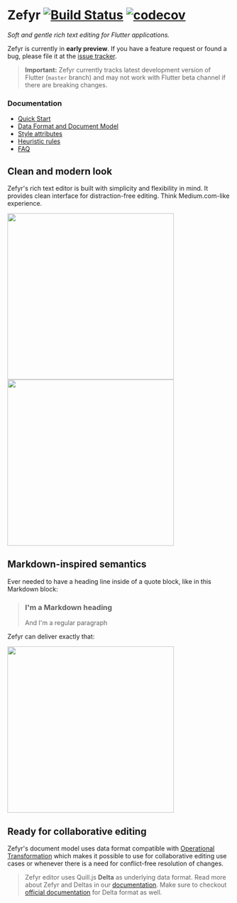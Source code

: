 # Zefyr [![Build Status](https://travis-ci.com/memspace/zefyr.svg?branch=master)](https://travis-ci.com/memspace/zefyr) [![codecov](https://codecov.io/gh/memspace/zefyr/branch/master/graph/badge.svg)](https://codecov.io/gh/memspace/zefyr)

*Soft and gentle rich text editing for Flutter applications.*

Zefyr is currently in **early preview**. If you have a feature
request or found a bug, please file it at the [issue tracker][].

[issue tracker]: https://github.com/memspace/zefyr/issues

> **Important:** Zefyr currently tracks latest development version of
> Flutter (`master` branch) and may not work with Flutter beta channel
> if there are breaking changes.

### Documentation

* [Quick Start][quick_start]
* [Data Format and Document Model][data_and_document]
* [Style attributes][attributes]
* [Heuristic rules][heuristics]
* [FAQ][faq]

[quick_start]: /doc/quick_start.md
[data_and_document]: /doc/data_and_document.md
[attributes]: /doc/attributes.md
[heuristics]: /doc/heuristics.md
[faq]: /doc/faq.md

## Clean and modern look

Zefyr's rich text editor is built with simplicity and flexibility in
mind. It provides clean interface for distraction-free editing. Think
Medium.com-like experience.

<img src="https://github.com/memspace/zefyr/raw/master/assets/zefyr-1.png" width="375"> <img src="https://github.com/memspace/zefyr/raw/assets/master/zefyr-2.png" width="375">

## Markdown-inspired semantics

Ever needed to have a heading line inside of a quote block, like in
this Markdown block:

> ### I'm a Markdown heading
> And I'm a regular paragraph

Zefyr can deliver exactly that:

<img src="https://github.com/memspace/zefyr/raw/master/assets/markdown-semantics.png" width="375">


## Ready for collaborative editing

Zefyr's document model uses data format compatible with
[Operational Transformation][ot] which makes it possible to use for
collaborative editing use cases or whenever there is a need for
conflict-free resolution of changes.

> Zefyr editor uses Quill.js **Delta** as underlying data format. Read
> more about Zefyr and Deltas in our [documentation][data_and_document].
> Make sure to checkout [official documentation][delta] for Delta format
> as well.

[delta]: https://quilljs.com/docs/delta/
[ot]: https://en.wikipedia.org/wiki/Operational_transformation
